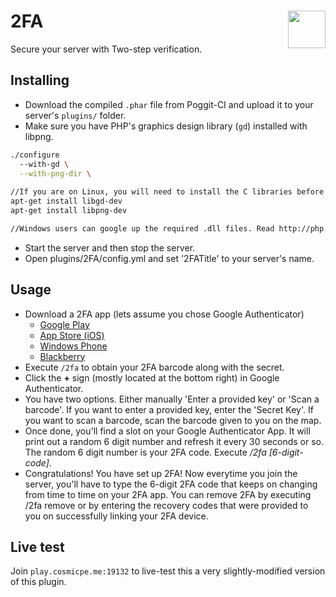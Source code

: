 # 2FA<img src="https://i.ibb.co/qBj9bpY/Google-Authenticator.png" width="60" height="60" align="right"></img>
Secure your server with Two-step verification.

## Installing
- Download the compiled `.phar` file from Poggit-CI and upload it to your server's `plugins/` folder.
- Make sure you have PHP's graphics design library (`gd`) installed with libpng.
```bash
./configure
  --with-gd \
  --with-png-dir \
  
//If you are on Linux, you will need to install the C libraries before installing php-gd.
apt-get install libgd-dev
apt-get install libpng-dev

//Windows users can google up the required .dll files. Read http://php.net/manual/en/image.installation.php
```
- Start the server and then stop the server.
- Open plugins/2FA/config.yml and set '2FATitle' to your server's name.

## Usage
- Download a 2FA app (lets assume you chose Google Authenticator)
  - [Google Play](https://play.google.com/store/apps/details?id=com.google.android.apps.authenticator2&hl=en)
  - [App Store (iOS)](https://itunes.apple.com/us/app/google-authenticator/id388497605?mt=8)
  - [Windows Phone](https://www.microsoft.com/en-us/store/p/microsoft-authenticator/9nblgggzmcj6)
  - [Blackberry](https://appworld.blackberry.com/webstore/content/29401059/?lang=en)
- Execute `/2fa` to obtain your 2FA barcode along with the secret.
- Click the **+** sign (mostly located at the bottom right) in Google Authenticator.
- You have two options. Either manually 'Enter a provided key' or 'Scan a barcode'. If you want to enter a provided key, enter the 'Secret Key'. If you want to scan a barcode, scan the barcode given to you on the map.
- Once done, you'll find a slot on your Google Authenticator App. It will print out a random 6 digit number and refresh it every 30 seconds or so. The random 6 digit number is your 2FA code. Execute _/2fa [6-digit-code]_.
- Congratulations! You have set up 2FA! Now everytime you join the server, you'll have to type the 6-digit 2FA code that keeps on changing from time to time on your 2FA app. You can remove 2FA by executing /2fa remove or by entering the recovery codes that were provided to you on successfully linking your 2FA device.

## Live test
Join `play.cosmicpe.me:19132` to live-test this a very slightly-modified version of this plugin.
